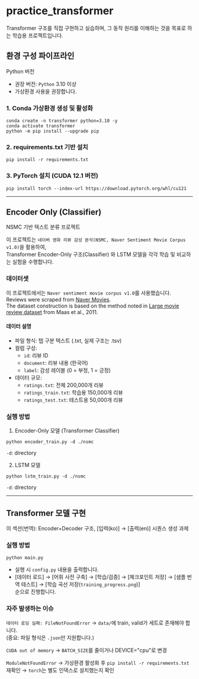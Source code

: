 # practice_transformer
Transformer 구조를 직접 구현하고 실습하며, 그 동작 원리를 이해하는 것을 목표로 하는 학습용 프로젝트입니다.

## 환경 구성 파이프라인
Python 버전
- 권장 버전: `Python` 3.10 이상
- 가상환경 사용을 권장합니다.
### 1. Conda 가상환경 생성 및 활성화
```
conda create -n transformer python=3.10 -y
conda activate transformer
python -m pip install --upgrade pip
```
### 2. requirements.txt 기반 설치
```
pip install -r requirements.txt
```
### 3. PyTorch 설치 (CUDA 12.1 버전)
```
pip install torch --index-url https://download.pytorch.org/whl/cu121
```
---
## Encoder Only (Classifier)

NSMC 기반 텍스트 분류 프로젝트

이 프로젝트는 `네이버 영화 리뷰 감성 분석(NSMC, Naver Sentiment Movie Corpus v1.0)`을 활용하여,<br>
Transformer Encoder-Only 구조(Classifier) 와 LSTM 모델을 각각 학습 및 비교하는 실험을 수행합니다.

### 데이터셋

이 프로젝트에서는 `Naver sentiment movie corpus v1.0`를 사용했습니다.<br>
Reviews were scraped from [Naver Movies](http://movie.naver.com/movie/point/af/list.nhn).<br>
The dataset construction is based on the method noted in [Large movie review dataset](http://ai.stanford.edu/~amaas/data/sentiment/) from Maas et al., 2011.

#### 데이터 설명
- 파일 형식: 탭 구분 텍스트 (.txt, 실제 구조는 .tsv)
- 컬럼 구성:
  - `id`: 리뷰 ID
  - `document`: 리뷰 내용 (한국어)
  - `label`: 감성 레이블 (0 = 부정, 1 = 긍정)
- 데이터 규모:
  - `ratings.txt`: 전체 200,000개 리뷰
  - `ratings_train.txt`: 학습용 150,000개 리뷰
  - `ratings_test.txt`: 테스트용 50,000개 리뷰

### 실행 방법
1) Encoder-Only 모델 (Transformer Classifier)
```
python encoder_train.py -d ./nsmc
```
`-d`: directory

2) LSTM 모델
```
python lstm_train.py -d ./nsmc
```
`-d`: directory

---
## Transformer 모델 구현
이 섹션(번역): Encoder+Decoder 구조, [입력(ko)] → [출력(en)] 시퀀스 생성 과제
### 실행 방법
```
python main.py
```
- 실행 시 `config.py` 내용을 출력합니다.
- [데이터 로드] → [어휘 사전 구축] → [학습/검증] → [체크포인트 저장] → [샘플 번역 테스트] → [학습 곡선 저장(`training_progress.png`)]<br>순으로 진행합니다.

### 자주 발생하는 이슈

`데이터 로딩 실패: FileNotFoundError`
→ `data/`에 train, valid가 세트로 존재해야 합니다.<br>(중요: 파일 형식은 `.json`만 지원합니다.)

`CUDA out of memory`
→ `BATCH_SIZE`를 줄이거나 DEVICE="cpu"로 변경

`ModuleNotFoundError`
→ 가상환경 활성화 후 `pip install -r requirements.txt` 재확인
→ `torch`는 별도 인덱스로 설치했는지 확인



